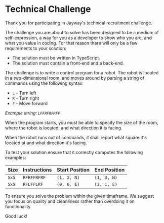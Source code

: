 # Technical Challenge

Thank you for participating in Jayway's technical recruitment challenge.

The challenge you are about to solve has been designed to be a medium of self-expression, a way for you as a developer to show who you are, and what you value in coding. For that reason there will only be a few requirements to your solution:

- The solution must be written in TypeScript.
- The solution must contain a front-end and a back-end.

The challenge is to write a control program for a robot. The robot is located in a two-dimensional room, and moves around by parsing a string of commands using the following syntax:

- `L` - Turn left
- `R` - Turn right
- `F` - Move forward

_Example string: `LFFRFRFRFF`_

When the program starts, you must be able to specify the size of the room, where the robot is located, and what direction it is facing.

When the robot runs out of commands, it shall report what square it's located at and what direction it's facing.

To test your solution ensure that it correctly computes the following examples:

| Size  | Instructions | Start Position | End Position |
| ----- | ------------ | -------------- | ------------ |
| `5x5` | `RFRFFRFRF`  | `(1, 2, N)`    | `(1, 3, N)`  |
| `5x5` | `RFLFFLRF`   | `(0, 0, E)`    | `(3, 1, E)`  |

To ensure you solve the problem within the given timeframe. We suggest you focus on quality and cleanliness rather than overdoing it on functionality.

Good luck!

